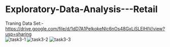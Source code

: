 # Exploratory-Data-Analysis---Retail
Traning Data Set:-https://drive.google.com/file/d/1dD7A1PelkokeNIc6nOs48GxLiSLElHIV/view?usp=sharing  
![task3-1](https://user-images.githubusercontent.com/59888656/111771771-1adaf900-88d2-11eb-9a87-84c2d2cecca1.jpg)
![task3-2](https://user-images.githubusercontent.com/59888656/111771787-1d3d5300-88d2-11eb-9cc6-8b2273542fb2.jpg)
![task3-3](https://user-images.githubusercontent.com/59888656/111771793-1e6e8000-88d2-11eb-8d74-188617661f5f.jpg)

